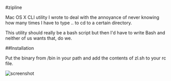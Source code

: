#zipline

Mac OS X CLI utility I wrote to deal with the annoyance of never knowing how many times I have to type .. to cd to a certain directory.

This utility should really be a bash script but then I'd have to write Bash and neither of us wants that, do we.

##Installation

Put the binary from /bin in your path and add the contents of zl.sh to your rc file.


![screenshot](https://raw.github.com/adamnemecek/zipline/master/screenshot.png)

